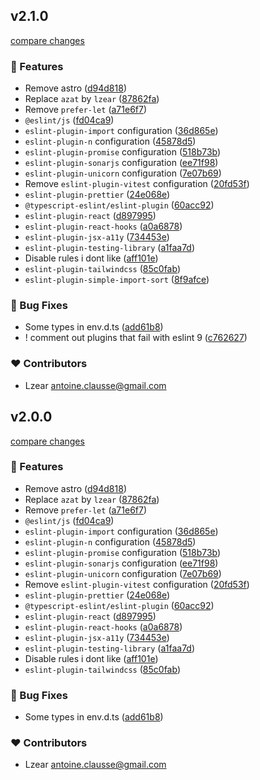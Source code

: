 
## v2.1.0

[compare changes](https://github.com/lzear/eslint-config/compare/v1.7.1...v2.1.0)

### 🚀 Features

- Remove astro ([d94d818](https://github.com/lzear/eslint-config/commit/d94d818))
- Replace `azat` by `lzear` ([87862fa](https://github.com/lzear/eslint-config/commit/87862fa))
- Remove `prefer-let` ([a71e6f7](https://github.com/lzear/eslint-config/commit/a71e6f7))
- `@eslint/js` ([fd04ca9](https://github.com/lzear/eslint-config/commit/fd04ca9))
- `eslint-plugin-import` configuration ([36d865e](https://github.com/lzear/eslint-config/commit/36d865e))
- `eslint-plugin-n` configuration ([45878d5](https://github.com/lzear/eslint-config/commit/45878d5))
- `eslint-plugin-promise` configuration ([518b73b](https://github.com/lzear/eslint-config/commit/518b73b))
- `eslint-plugin-sonarjs` configuration ([ee71f98](https://github.com/lzear/eslint-config/commit/ee71f98))
- `eslint-plugin-unicorn` configuration ([7e07b69](https://github.com/lzear/eslint-config/commit/7e07b69))
- Remove `eslint-plugin-vitest` configuration ([20fd53f](https://github.com/lzear/eslint-config/commit/20fd53f))
- `eslint-plugin-prettier` ([24e068e](https://github.com/lzear/eslint-config/commit/24e068e))
- `@typescript-eslint/eslint-plugin` ([60acc92](https://github.com/lzear/eslint-config/commit/60acc92))
- `eslint-plugin-react` ([d897995](https://github.com/lzear/eslint-config/commit/d897995))
- `eslint-plugin-react-hooks` ([a0a6878](https://github.com/lzear/eslint-config/commit/a0a6878))
- `eslint-plugin-jsx-a11y` ([734453e](https://github.com/lzear/eslint-config/commit/734453e))
- `eslint-plugin-testing-library` ([a1faa7d](https://github.com/lzear/eslint-config/commit/a1faa7d))
- Disable rules i dont like ([aff101e](https://github.com/lzear/eslint-config/commit/aff101e))
- `eslint-plugin-tailwindcss` ([85c0fab](https://github.com/lzear/eslint-config/commit/85c0fab))
- `eslint-plugin-simple-import-sort` ([8f9afce](https://github.com/lzear/eslint-config/commit/8f9afce))

### 🐞 Bug Fixes

- Some types in env.d.ts ([add61b8](https://github.com/lzear/eslint-config/commit/add61b8))
- ! comment out plugins that fail with eslint 9 ([c762627](https://github.com/lzear/eslint-config/commit/c762627))

### ❤️ Contributors

- Lzear <antoine.clausse@gmail.com>

## v2.0.0

[compare changes](https://github.com/lzear/eslint-config/compare/v1.7.1...v2.0.0)

### 🚀 Features

- Remove astro ([d94d818](https://github.com/lzear/eslint-config/commit/d94d818))
- Replace `azat` by `lzear` ([87862fa](https://github.com/lzear/eslint-config/commit/87862fa))
- Remove `prefer-let` ([a71e6f7](https://github.com/lzear/eslint-config/commit/a71e6f7))
- `@eslint/js` ([fd04ca9](https://github.com/lzear/eslint-config/commit/fd04ca9))
- `eslint-plugin-import` configuration ([36d865e](https://github.com/lzear/eslint-config/commit/36d865e))
- `eslint-plugin-n` configuration ([45878d5](https://github.com/lzear/eslint-config/commit/45878d5))
- `eslint-plugin-promise` configuration ([518b73b](https://github.com/lzear/eslint-config/commit/518b73b))
- `eslint-plugin-sonarjs` configuration ([ee71f98](https://github.com/lzear/eslint-config/commit/ee71f98))
- `eslint-plugin-unicorn` configuration ([7e07b69](https://github.com/lzear/eslint-config/commit/7e07b69))
- Remove `eslint-plugin-vitest` configuration ([20fd53f](https://github.com/lzear/eslint-config/commit/20fd53f))
- `eslint-plugin-prettier` ([24e068e](https://github.com/lzear/eslint-config/commit/24e068e))
- `@typescript-eslint/eslint-plugin` ([60acc92](https://github.com/lzear/eslint-config/commit/60acc92))
- `eslint-plugin-react` ([d897995](https://github.com/lzear/eslint-config/commit/d897995))
- `eslint-plugin-react-hooks` ([a0a6878](https://github.com/lzear/eslint-config/commit/a0a6878))
- `eslint-plugin-jsx-a11y` ([734453e](https://github.com/lzear/eslint-config/commit/734453e))
- `eslint-plugin-testing-library` ([a1faa7d](https://github.com/lzear/eslint-config/commit/a1faa7d))
- Disable rules i dont like ([aff101e](https://github.com/lzear/eslint-config/commit/aff101e))
- `eslint-plugin-tailwindcss` ([85c0fab](https://github.com/lzear/eslint-config/commit/85c0fab))

### 🐞 Bug Fixes

- Some types in env.d.ts ([add61b8](https://github.com/lzear/eslint-config/commit/add61b8))

### ❤️ Contributors

- Lzear <antoine.clausse@gmail.com>

